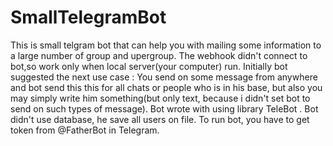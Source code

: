 # SmallTelegramBot
This is small telgram bot that can help you with mailing some information to a large number of group and upergroup.
The webhook didn't connect to bot,so work only when local server(your computer) run. 
Initially bot suggested the next use case :
You send on some message from anywhere and bot send this this for all chats or people who is in his base,
but also you may simply write him something(but only text, because i didn't set bot to send on such types of message).
Bot wrote with using library TeleBot .
Bot didn't use database, he save all users on file.
To run bot, you have to get token from @FatherBot in Telegram.
